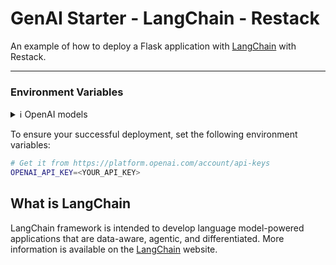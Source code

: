 # GenAI Starter - LangChain - Restack  

An example of how to deploy a Flask application with [LangChain](https://python.langchain.com/en/latest/index.html) with Restack.

---
### Environment Variables

<details>

<summary>ℹ️ OpenAI models</summary>

In this example, we chose OpenAI's models for the sake of simplicity, but you're free to choose the models you prefer as LangChain provides support for other models as well. In that case, we recommend you remove the `OPENAI_API_KEY` environment variable and the relevant application code.

</details>

To ensure your successful deployment, set the following environment variables:

```bash
# Get it from https://platform.openai.com/account/api-keys
OPENAI_API_KEY=<YOUR_API_KEY>
```

## What is LangChain
LangChain framework is intended to develop language model-powered applications that are data-aware, agentic, and differentiated. More information is available on the [LangChain](https://python.langchain.com/en/latest/index.html) website.
